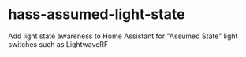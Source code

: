 # hass-assumed-light-state
Add light state awareness to Home Assistant for "Assumed State" light switches such as LightwaveRF 
